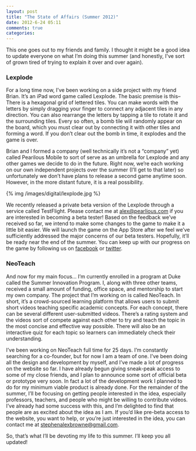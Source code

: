 ```yaml
---
layout: post
title: "The State of Affairs (Summer 2012)"
date: 2012-6-24 05:11
comments: true
categories: 
---
```


This one goes out to my friends and family. I thought it might be a good idea to update everyone on what I’m doing this summer (and honestly, I've sort of grown tired of trying to explain it over and over again).
<br/>

### Lexplode
For a long time now, I’ve been working on a side project with my friend Brian. It’s an iPad word game called Lexplode. The basic premise is this– There is a hexagonal grid of lettered tiles. You can make words with the letters by simply dragging your finger to connect any adjacent tiles in any direction. You can also rearrange the letters by tapping a tile to rotate it and the surrounding tiles. Every so often, a bomb tile will randomly appear on the board, which you must clear out by connecting it with other tiles and forming a word. If you don’t clear out the bomb in time, it explodes and the game is over.

Brian and I formed a company (well technically it’s not a “company” yet) called Pearilous Mobile to sort of serve as an umbrella for Lexplode and any other games we decide to do in the future. Right now, we’re each working on our own independent projects over the summer (I’ll get to that later) so unfortunately we don’t have plans to release a second game anytime soon. However, in the more distant future, it is a real possibility.

{% img /images/digital/lexplode.jpg %}

We recently released a private beta version of the Lexplode through a service called TestFlight. Please contact me at alex@pearlious.com if you are interested in becoming a beta tester! Based on the feedback we’ve received so far, we intend to make some changes to the game to make it a little bit easier. We will launch the game on the App Store after we feel we’ve sufficiently addressed the major concerns of our beta testers. Hopefully, it’ll be ready near the end of the summer. You can keep up with our progress on the game by following us on [facebook](https://www.facebook.com/PearilousMobile) or [twitter](https://twitter.com/#!/PearilousMobile).
<br/>

### NeoTeach
And now for my main focus... I’m currently enrolled in a program at Duke called the Summer Innovation Program. I, along with three other teams, received a small amount of funding, office space, and mentorship to start my own company. The project that I’m working on is called NeoTeach. In short, it’s a crowd-sourced learning platform that allows users to submit short videos teaching specific academic concepts. For each concept, there can be several different user-submitted videos. There’s a rating system and the videos sort of compete against each other to try and teach the topic in the most concise and effective way possible. There will also be an interactive quiz for each topic so learners can immediately check their understanding.

I’ve been working on NeoTeach full time for 25 days. I’m constantly searching for a co-founder, but for now I am a team of one. I’ve been doing all the design and development by myself, and I’ve made a lot of progress on the website so far. I have already begun giving sneak-peak access to some of my close friends, and I plan to announce some sort of official beta or prototype very soon. In fact a lot of the development work I planned to do for my minimum viable product is already done. For the remainder of the summer, I’ll be focusing on getting people interested in the idea, especially professors, teachers, and people who might be willing to contribute videos. I’ve already had some success with this, and I’m delighted to find that people are as excited about the idea as I am. If you’d like pre-beta access to the website, you want to help, or you’re just interested in the idea, you can contact me at stephenalexbrowne@gmail.com.
<br/>

So, that’s what I’ll be devoting my life to this summer. I’ll keep you all updated!
